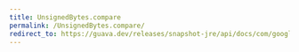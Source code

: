 ```yaml
---
title: UnsignedBytes.compare
permalink: /UnsignedBytes.compare/
redirect_to: https://guava.dev/releases/snapshot-jre/api/docs/com/google/common/primitives/UnsignedBytes.html#compare-byte-byte-
---
```

